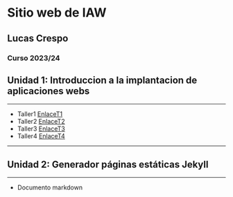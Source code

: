 # Sitio web de IAW
## Lucas Crespo
### Curso 2023/24 
## Unidad 1: Introduccion a la implantacion de aplicaciones webs
---
+ Taller1 [EnlaceT1](https://github.com/LucasCres/LucasCres.github.io/blob/d204ad329660407ddab75f06d86b37414e05ee80/Archivos/Unidad1/taller1.md)
+ Taller2 [EnlaceT2](https://github.com/LucasCres/LucasCres.github.io/blob/d204ad329660407ddab75f06d86b37414e05ee80/Archivos/Unidad1/Taller2.md)
+ Taller3 [EnlaceT3]([https://github.com/LucasCres/LucasCres.github.io/blob/main/taller3.md](https://github.com/LucasCres/LucasCres.github.io/blob/d204ad329660407ddab75f06d86b37414e05ee80/Archivos/Unidad1/taller3.md))
+ Taller4 [EnlaceT4](https://github.com/LucasCres/prueba-pr-asir)
---
## Unidad 2: Generador páginas estáticas Jekyll  
---
+ Documento markdown


